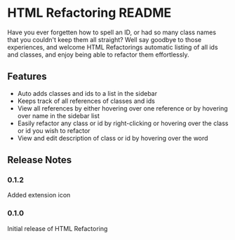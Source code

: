 # HTML Refactoring README

Have you ever forgetten how to spell an ID, or had so many class names that you couldn't keep them all straight? Well say goodbye to those experiences, and welcome HTML Refactorings automatic listing of all ids and classes, and enjoy being able to refactor them effortlessly.

## Features

- Auto adds classes and ids to a list in the sidebar
- Keeps track of all references of classes and ids
- View all references by either hovering over one reference or by hovering over name in the sidebar list
- Easily refactor any class or id by right-clicking or hovering over the class or id you wish to refactor
- View and edit description of class or id by hovering over the word



## Release Notes

### 0.1.2

Added extension icon

### 0.1.0

Initial release of HTML Refactoring

